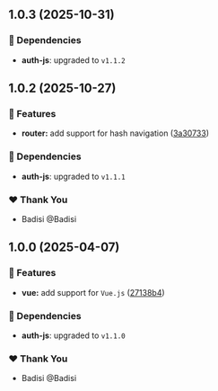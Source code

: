 ## 1.0.3 (2025-10-31)

### 🌱 Dependencies

- **auth-js**: upgraded to `v1.1.2`

## 1.0.2 (2025-10-27)

### 🚀 Features

- **router:** add support for hash navigation ([3a30733](https://github.com/Badisi/auth-js/commit/3a30733))

### 🌱 Dependencies

- **auth-js**: upgraded to `v1.1.1`

### ❤️ Thank You

- Badisi @Badisi

## 1.0.0 (2025-04-07)

### 🚀 Features

- **vue:** add support for `Vue.js` ([27138b4](https://github.com/Badisi/auth-js/commit/27138b4))

### 🌱 Dependencies

- **auth-js**: upgraded to `v1.1.0`

### ❤️ Thank You

- Badisi @Badisi
